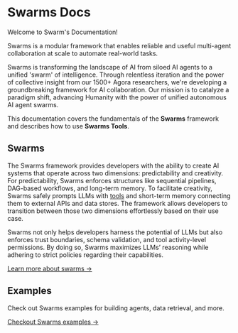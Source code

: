 # Swarms Docs

Welcome to Swarm's Documentation!

Swarms is a modular framework that enables reliable and useful multi-agent collaboration at scale to automate real-world tasks.

Swarms is transforming the landscape of AI from siloed AI agents to a unified 'swarm' of intelligence. Through relentless iteration and the power of collective insight from our 1500+ Agora researchers, we're developing a groundbreaking framework for AI collaboration. Our mission is to catalyze a paradigm shift, advancing Humanity with the power of unified autonomous AI agent swarms.


This documentation covers the fundamentals of the **Swarms** framework and describes how to use **Swarms Tools**.

## Swarms

The Swarms framework provides developers with the ability to create AI systems that operate across two dimensions: predictability and creativity. For predictability, Swarms enforces structures like sequential pipelines, DAG-based workflows, and long-term memory. To facilitate creativity, Swarms safely prompts LLMs with [tools](https://github.com/kyegomez/swarms-tools) and short-term memory connecting them to external APIs and data stores. The framework allows developers to transition between those two dimensions effortlessly based on their use case.

Swarms not only helps developers harness the potential of LLMs but also enforces trust boundaries, schema validation, and tool activity-level permissions. By doing so, Swarms maximizes LLMs’ reasoning while adhering to strict policies regarding their capabilities.

[Learn more about swarms →](swarms/)


## Examples

Check out Swarms examples for building agents, data retrieval, and more.

[Checkout Swarms examples →](examples/)
